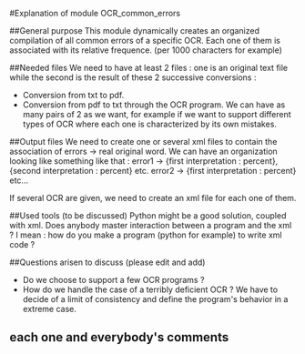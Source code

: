 #Explanation of module OCR_common_errors

##General purpose
This module dynamically creates an organized compilation of all common errors of a specific OCR.
Each one of them is associated with its relative frequence. (per 1000 characters for example)


##Needed files
We need to have at least 2 files : one is an original text file while the second is the result of these 2 successive conversions :
* Conversion from txt to pdf.
* Conversion from pdf to txt through the OCR program.
We can have as many pairs of 2 as we want, for example if we want to support different types of OCR where each one is characterized by its own mistakes.

##Output files
We need to create one or several xml files to contain the association of errors -> real original word.
We can have an organization looking like something like that :
error1 -> {first interpretation : percent}, {second interpretation : percent} etc.
error2 -> {first interpretation : percent} 
etc...

If several OCR are given, we need to create an xml file for each one of them.

##Used tools (to be discussed)
Python might be a good solution, coupled with xml.
Does anybody master interaction between a program and the xml ?
I mean : how do you make a program (python for example) to write xml code ?

##Questions arisen to discuss (please edit and add)
* Do we choose to support a few OCR programs ?
* How do we handle the case of a terribly deficient OCR ? We have to decide of a limit of consistency and define the program's behavior in a extreme case.
## each one and everybody's comments
